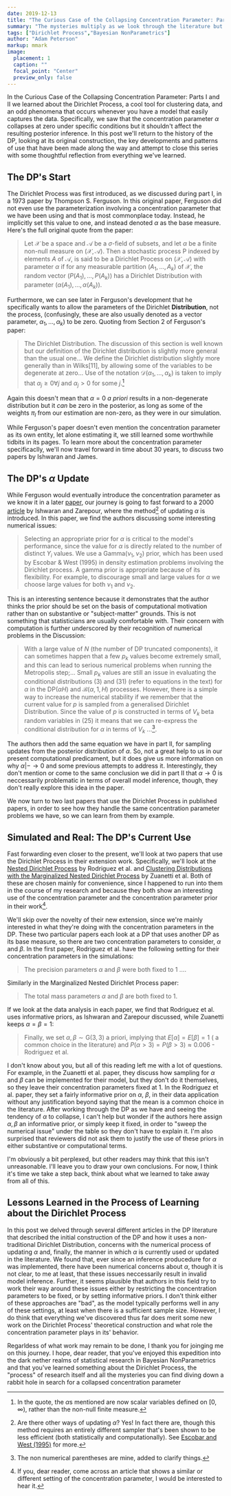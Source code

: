 ```yaml
---
date: 2019-12-13
title: "The Curious Case of the Collapsing Concentration Parameter: Part III"
summary: "The mysteries multiply as we look through the literature but some answers are still forthcoming."
tags: ["Dirichlet Process","Bayesian NonParametrics"]
author: "Adam Peterson"
markup: mmark
image:
  placement: 1
  caption: ""
  focal_point: "Center"
  preview_only: false
---
```



In the Curious Case of the Collapsing Concentration Parameter: Parts I and II we learned about the Dirichlet Process, a cool
tool for clustering data, and an odd phenomena that occurs whenever you have a model that easily captures the data. Specifically,
we saw that the concentration parameter $\alpha$ collapses at zero under specific conditions but it shouldn't affect 
the resulting posterior inference. In this post we'll return to the history of the DP, looking at its original construction,
the key developments and patterns of use that have been made along the way and attempt to close this series with some thoughtful reflection from 
everything we've learned.


## The DP's Start

The Dirichlet Process was first introduced, as we discussed during part I, in a 1973 paper by Thompson S. Ferguson. In this original paper,
Ferguson did not even use the parameterization involving a concentration parameter that we have been using and that is most commonplace today. 
Instead, he implicitly set this value to one, and instead denoted $\alpha$ as the base measure. Here's the full original quote from the paper:

> Let $\mathcal{X}$ be a space and $\mathcal{A}$ be a $\sigma$-field of subsets, and let $\alpha$ be a finite non-null measure on ($\mathcal{X},\mathcal{A})$.
> Then a stochastic process P indexed by elements $A$ of $\mathcal{A}$, is said to be a Dirichlet Process on $(\mathcal{X},\mathcal{A})$ with parameter $\alpha$
> if for any measurable partition ($A_1,...,A_k$) of $\mathcal{X}$, the random vector $(P(A_1),...,P(A_k))$ has a Dirichlet Distribution with parameter $(\alpha(A_1),...,\alpha(A_k))$.

Furthermore, we can see later in Ferguson's development that he specifically wants to allow the parameters of the Dirichlet **Distribution**, not the process, (confusingly, these are also usually denoted as a vector parameter, $\alpha_1,...,\alpha_k$)
to be zero. Quoting from Section 2 of Ferguson's paper:

> The Dirichlet Distribution. The discussion of this section is well known but our definition of the Dirichlet distribution is slightly more general than the usual one...
> We define the Dirichlet distribution slightly more generally than in Wilks[11], by allowing some of the variables to be degenerate at zero...
> Use of the notation $\mathcal{D}(\alpha_{1},...,\alpha_{k})$ is taken to imply that $\alpha_{j} \geq 0 \forall j$ and $\alpha_{j} >0$ for some $j$.[^1]

Again this doesn't mean that $\alpha=0$  *a priori* results in a non-degenerate distribution but it *can* be zero in the posterior, as long as some of the weights $\pi_{l}$ from our estimation
are non-zero, as they were in our simulation.

While Ferguson's paper doesn't even mention the concentration parameter as its own entity, let alone estimating it, we still learned some worthwhile tidbits in its pages. 
To learn more about the concentration parameter specificaclly, we'll now travel forward in time about 30 years, to discuss two papers by Ishwaran and 
James. 


## The DP's $\alpha$ Update


While Ferguson would eventually introduce the concentration parameter as we know it in a later [paper](https://www.sciencedirect.com/science/article/pii/B9780125893206500186), our journey is 
going to fast forward to a 2000 [article](https://academic.oup.com/biomet/article/87/2/371/221380) by Ishwaran and Zarepour, where the method[^2] of updating $\alpha$ is introduced.
In this paper, we find the authors discussing some interesting numerical issues:

> Selecting an appropriate prior for $\alpha$ is critical to the model's performance, since the value for $\alpha$ is directly related to the number of distinct $Y_i$ values. 
> We use a Gamma($\nu_1,\nu_2)$ prior, which has been used by Escobar & West (1995) in density estimation problems involving the Dirichlet process. 
> A gamma prior is appropriate because of its flexibility. For example, to discourage small and large values for $\alpha$ we choose large values for both $\nu_1$ and $\nu_2$. 

This is an interesting sentence because it demonstrates that the author thinks the prior should be set on the basis of computational motivation rather than on substantive or 
"subject-matter" grounds. This is not something that statisticians are usually comfortable with. Their concern with computation is further underscored by their recognition of numerical problems in the Discussion:

> With a large value of $N$ (the number of DP truncated components), it can sometimes happen that a few $p_{k}$ values become extremely small, and this can lead to serious numerical problems when running the Metropolis step;... 
> Small $p_{k}$ values are still an issue in evaluating the conditional distributions (3) and (31) (refer to equations in the text) for $\alpha$ in the DP($\alpha H$) and $\mathcal{B}(\alpha,1,H)$ processes.
> However, there is a simple way to increase the numerical stability if we remember that the current value for $p$ is sampled from a generalised Dirichlet Distribution. Since the value of $p$ is constructed in terms of 
> $V_{k}$ beta random variables in (25) it means that we can re-express the conditional distribution for $\alpha$ in terms of $V_{k}$ ...[^3].

The authors then add the same equation we have in part II, for sampling updates from the posterior distribution of $\alpha$. So, not a great help to us in our present computational predicament, but it does
give us more information on why $\alpha|- \to 0$ and some previous attempts to address it. Interestingly, they don't mention or come to the same conclusion we did in part II that $\alpha \to 0$ is neccessarily
problematic in terms of overall model inference, though, they don't really explore this idea in the paper.

We now turn to two last papers that use the Dirichlet Process in published papers, in order to see how they handle the same concentration parameter problems we have, so we can learn from them by example.


## Simulated and Real: The DP's Current Use

Fast forwarding even closer to the present, we'll look at two papers that use the Dirichlet Process in their extension work. Specifically, we'll look at the [Nested Dirichlet Process](https://amstat.tandfonline.com/doi/abs/10.1198/016214508000000553)
by Rodriguez et al. and [Clustering Distributions with the Marginalized Nested Dirichlet Process](https://onlinelibrary.wiley.com/doi/abs/10.1111/biom.12778) by Zuanetti et al.
Both of these are chosen mainly for convenience, since I happened to run into them in the course of my research and because they both show an interesting use of the concentration parameter and the concentration parameter prior in their work[^4].


We'll skip over the novelty of their new extension, since we're mainly interested in what they're doing with the concentration parameters in the DP. These two particular papers 
each look at a DP that uses another DP as its base measure, so there are two concentration parameters to consider, $\alpha$ and $\beta$. In the first paper, Rodriguez et al.
have the following setting for their concentration parameters in the simulations:

> The precision parameters $\alpha$ and $\beta$ were both fixed to 1 ....

Similarly in the Marginalized Nested Dirichlet Process paper: 

> The total mass parameters $\alpha$ and $\beta$ are both fixed to 1.

If we look at the data analysis in each paper, we find that Rodriguez et al.  uses informative priors, as Ishwaran and Zarepour discussed, while Zuanetti keeps $\alpha=\beta =1$:

> Finally, we set $\alpha,\beta \sim \text{G}(3,3)$ a priori, implying that $E[\alpha] = E[\beta] = 1$ ( a common choice in the literature) and $P(\alpha >3) = P(\beta >3) \approx 0.006$ - Rodriguez et al.


I don't know about you, but all of this reading left me with a lot of questions. For example, in the Zuanetti et al. paper, they discuss how sampling for $\alpha$ and $\beta$ can be implemented for their model, but they don't do it themselves,
so they leave their concentration parameters fixed at 1. In the Rodriguez et al. paper, they set a fairly informative prior on $\alpha$, $\beta$, in their 
data application without any justification beyond saying that the mean is a common choice in the literature. After working through the DP as we have and seeing the tendency of $\alpha$ to collapse, I can't help but wonder if 
the authors here assign $\alpha, \beta$ an informative prior, or simply keep it fixed, in order to "sweep the numerical issue" under the table so they don't have to explain it. I'm also surprised that reviewers did not ask them
to justify the use of these priors in either substantive or computational terms. 

I'm obviously a bit perplexed, but other readers may think that this isn't unreasonable. I'll leave you to draw your own conclusions. 
For now, I think it's time we take a step back, think about what we learned to take away from all of this.


## Lessons Learned in the Process of Learning about the Dirichlet Process

In this post we delved through several different articles in the DP literature that described the initial construction of the DP and how it uses a non-traditional 
Dirichlet Distribution, concerns with the numerical process of updating $\alpha$ and, finally, the manner in which $\alpha$ is currently used or updated in the literature.
We found that, ever since an inference producedure for $\alpha$ was implemented, there have been numerical concerns about $\alpha$, though it is not clear, to me at least,
that these issues neccessarily result in invalid model inference. Further, it seems plausible that authors in this field try to work their way around these issues either by
restricting the concentration parameters to be fixed, or by setting informative priors. I don't think either of these approaches are "bad", as the model typically performs
well in any of these settings, at least when there is a sufficient sample size.  However, I do think that everything we've discovered thus far does merit some new work on the Dirichlet Process' theoretical construction and what role
the concentration parameter plays in its' behavior.

Regarldess of what work may remain to be done, I thank you for joinging me on this journey.
I hope, dear reader, that you've enjoyed this expedition into the dark nether realms of statistical research in Bayesian NonParametrics and that you've 
learned something about the Dirichlet Process, the "process" of research itself and all the mysteries you can find diving down a rabbit hole in search for a collapsed concentration parameter


[^1]: In the quote, the $\alpha$s mentioned are now scalar variables defined on $[0,\infty)$, rather than the non-null finite measure.
[^2]: Are there other ways of updating $\alpha$? Yes! In fact there are, though this method requires an entirely different sampler that's been shown to be less efficient (both statistically and computationally). See [Escobar and West (1995)](https://www.tandfonline.com/doi/abs/10.1080/01621459.1995.10476550) for more.
[^3]: The non numerical parentheses are mine, added to clarify things.
[^4]: If you, dear reader, come across an article that shows a similar or different setting of the concentration parameter, I would be interested to hear it.
